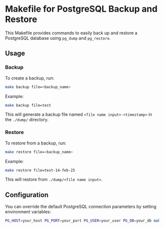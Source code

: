 # Makefile for PostgreSQL Backup and Restore

This Makefile provides commands to easily back up and restore a PostgreSQL database using `pg_dump` and `pg_restore`.

## Usage

### Backup
To create a backup, run:
```sh
make backup file=<backup_name>
```
Example:
```sh
make backup file=test
```
This will generate a backup file named `<file name input>-<timestamp>` in the `./dump/` directory.

### Restore
To restore from a backup, run:
```sh
make restore file=<backup_name>
```
Example:
```sh
make restore file=test-14-feb-25
```
This will restore from `./dump/<file name input>`.

## Configuration
You can override the default PostgreSQL connection parameters by setting environment variables:
```sh
PG_HOST=your_host PG_PORT=your_port PG_USER=your_user PG_DB=your_db make backup file=your_backup
```
